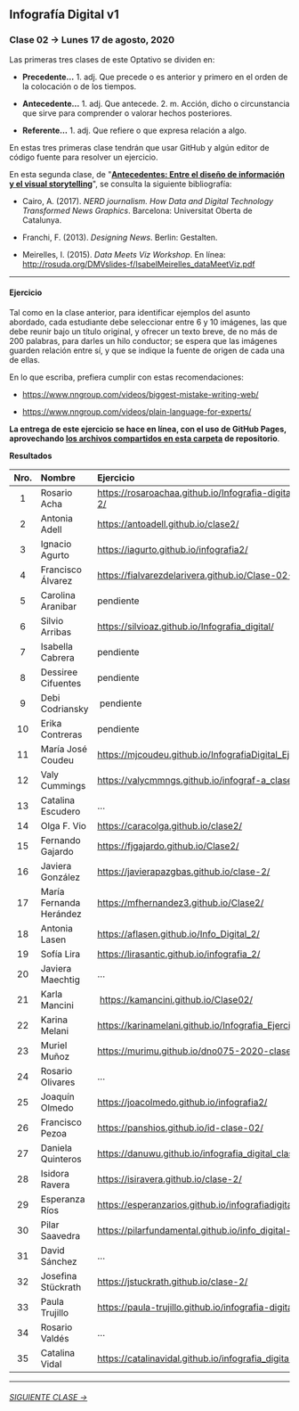 ## Infografía Digital v1

### Clase 02 → Lunes 17 de agosto, 2020

Las primeras tres clases de este Optativo se dividen en:

- **Precedente…** 1. adj. Que precede o es anterior y primero en el orden de la colocación o de los tiempos.

- **Antecedente…** 1. adj. Que antecede. 2. m. Acción, dicho o circunstancia que sirve para comprender o valorar hechos posteriores.

- **Referente…** 1. adj. Que refiere o que expresa relación a algo.

En estas tres primeras clase tendrán que usar GitHub y algún editor de código fuente para resolver un ejercicio. 

En esta segunda clase, de "**[Antecedentes: Entre el diseño de información y el visual storytelling](https://docs.google.com/presentation/d/1v7mYomfIAf25Yw92JPU-ILcG5768b0TgBW9DzAnilsU/edit?usp=sharing)**", se consulta la siguiente bibliografía:
 
- Cairo, A. (2017). *NERD journalism. How Data and Digital Technology Transformed News Graphics*. Barcelona: Universitat Oberta de Catalunya.

- Franchi, F. (2013). *Designing News*. Berlin: Gestalten.

- Meirelles, I. (2015). *Data Meets Viz Workshop*. En línea: http://rosuda.org/DMVslides-f/IsabelMeirelles_dataMeetViz.pdf

- - - - - - - 

#### Ejercicio

Tal como en la clase anterior, para identificar ejemplos del asunto abordado, cada estudiante debe seleccionar entre 6 y 10 imágenes, las que debe reunir bajo un título original, y ofrecer un texto breve, de no más de 200 palabras, para darles un hilo conductor; se espera que las imágenes guarden relación entre sí, y que se indique la fuente de origen de cada una de ellas.

En lo que escriba, prefiera cumplir con estas recomendaciones: 

- https://www.nngroup.com/videos/biggest-mistake-writing-web/

- https://www.nngroup.com/videos/plain-language-for-experts/

**La entrega de este ejercicio se hace en línea, con el uso de GitHub Pages, aprovechando [los archivos compartidos en esta carpeta](https://profesorfaco.github.io/dno075-2020/clase-02/) de repositorio**.

**Resultados**

| Nro.  | Nombre | Ejercicio |
|:-----:|:-------|:--------|
| 1 | Rosario Acha | https://rosaroachaa.github.io/Infografia-digital_clase-2/ |
| 2 | Antonia Adell | https://antoadell.github.io/clase2/ |
| 3 | Ignacio Agurto | https://iagurto.github.io/infografia2/ | 
| 4 | Francisco Álvarez | https://fialvarezdelarivera.github.io/Clase-02-FARK/ |
| 5 | Carolina Aranibar | pendiente | 
| 6 | Silvio Arribas | https://silvioaz.github.io/Infografia_digital/ |
| 7 | Isabella Cabrera | pendiente |
| 8 | Dessiree Cifuentes | pendiente |
| 9 | Debi Codriansky | pendiente | 
| 10 | Erika Contreras | pendiente |
| 11 | María José Coudeu | https://mjcoudeu.github.io/InfografiaDigital_Ejercicio2/ |
| 12 | Valy Cummings | https://valycmmngs.github.io/infograf-a_clase_2/ |
| 13 | Catalina Escudero | … | 
| 14 | Olga F. Vio | https://caracolga.github.io/clase2/ |
| 15 | Fernando Gajardo | https://fjgajardo.github.io/Clase2/ |
| 16 | Javiera González | https://javierapazgbas.github.io/clase-2/ |
| 17 | María Fernanda Herández | https://mfhernandez3.github.io/Clase2/ |
| 18 | Antonia Lasen | https://aflasen.github.io/Info_Digital_2/ |
| 19 | Sofía Lira | https://lirasantic.github.io/infografia_2/ |
| 20 | Javiera Maechtig | … |
| 21 | Karla Mancini | https://kamancini.github.io/Clase02/ |
| 22 | Karina Melani | https://karinamelani.github.io/Infografia_Ejercicio2/ |
| 23 | Muriel Muñoz | https://murimu.github.io/dno075-2020-clase-02/ |
| 24 | Rosario Olivares | … |
| 25 | Joaquín Olmedo | https://joacolmedo.github.io/infografia2/ |
| 26 | Francisco Pezoa | https://panshios.github.io/id-clase-02/ | 
| 27 | Daniela Quinteros | https://danuwu.github.io/infografia_digital_clase2/ |
| 28 | Isidora Ravera | https://isiravera.github.io/clase-2/ | 
| 29 | Esperanza Ríos | https://esperanzarios.github.io/infografiadigital2/ | 
| 30 | Pilar Saavedra | https://pilarfundamental.github.io/info_digital-2/ |
| 31 | David Sánchez | … |
| 32 | Josefina Stückrath | https://jstuckrath.github.io/clase-2/ |
| 33 | Paula Trujillo | https://paula-trujillo.github.io/infografia-digital-2/ |
| 34 | Rosario Valdés | … |
| 35 | Catalina Vidal | https://catalinavidal.github.io/infografia_digital_02/ |

- - - - - - - 

###### [SIGUIENTE CLASE →](https://github.com/profesorfaco/dno075-2020/tree/gh-pages/clase-03)
